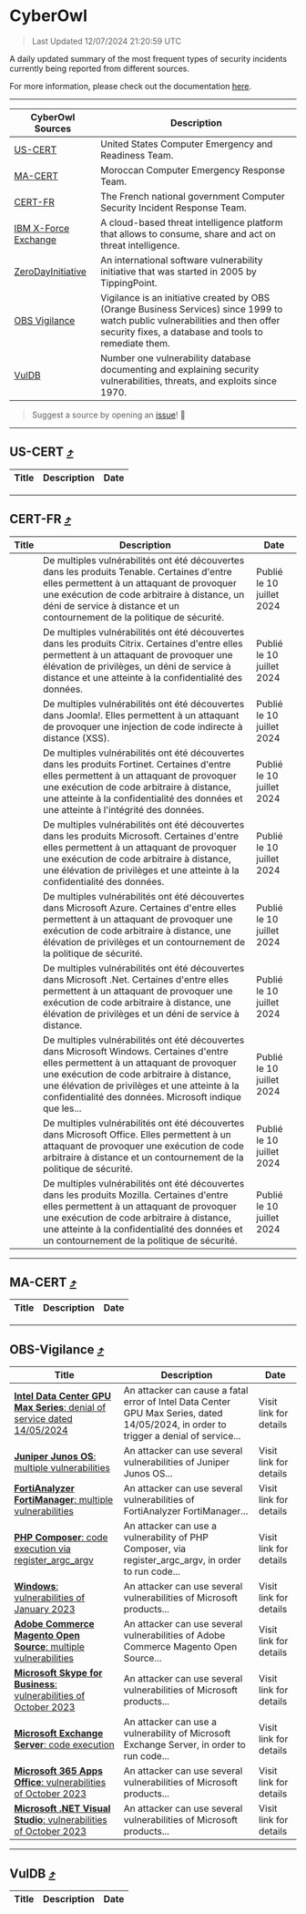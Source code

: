 
 <div id='top'></div>

# CyberOwl

 > Last Updated 12/07/2024 21:20:59 UTC
 
 A daily updated summary of the most frequent types of security incidents currently being reported from different sources.
 
 For more information, please check out the documentation [here](./docs/README.md).
 
 ---
 |CyberOwl Sources|Description|
 |---|---|
 |[US-CERT](#us-cert-arrow_heading_up)|United States Computer Emergency and Readiness Team.|
 |[MA-CERT](#ma-cert-arrow_heading_up)|Moroccan Computer Emergency Response Team.|
 |[CERT-FR](#cert-fr-arrow_heading_up)|The French national government Computer Security Incident Response Team.|
 |[IBM X-Force Exchange](#ibmcloud-arrow_heading_up)|A cloud-based threat intelligence platform that allows to consume, share and act on threat intelligence.|
 |[ZeroDayInitiative](#zerodayinitiative-arrow_heading_up)|An international software vulnerability initiative that was started in 2005 by TippingPoint.|
 |[OBS Vigilance](#obs-vigilance-arrow_heading_up)|Vigilance is an initiative created by OBS (Orange Business Services) since 1999 to watch public vulnerabilities and then offer security fixes, a database and tools to remediate them.|
 |[VulDB](#vuldb-arrow_heading_up)|Number one vulnerability database documenting and explaining security vulnerabilities, threats, and exploits since 1970.|
 
 > Suggest a source by opening an [issue](https://github.com/karimhabush/cyberowl/issues)! :raised_hands:
 ---

## US-CERT [:arrow_heading_up:](#cyberowl)

 |Title|Description|Date|
 |---|---|---|
 
 ---

## CERT-FR [:arrow_heading_up:](#cyberowl)

 |Title|Description|Date|
 |---|---|---|
 |[](https://www.cert.ssi.gouv.fr/avis/CERTFR-2024-AVI-0564/)|De multiples vulnérabilités ont été découvertes dans les produits Tenable. Certaines d'entre elles permettent à un attaquant de provoquer une exécution de code arbitraire à distance, un déni de service à distance et un contournement de la politique de sécurité.|Publié le 10 juillet 2024|
 |[](https://www.cert.ssi.gouv.fr/avis/CERTFR-2024-AVI-0563/)|De multiples vulnérabilités ont été découvertes dans les produits Citrix. Certaines d'entre elles permettent à un attaquant de provoquer une élévation de privilèges, un déni de service à distance et une atteinte à la confidentialité des données.|Publié le 10 juillet 2024|
 |[](https://www.cert.ssi.gouv.fr/avis/CERTFR-2024-AVI-0562/)|De multiples vulnérabilités ont été découvertes dans Joomla!. Elles permettent à un attaquant de provoquer une injection de code indirecte à distance (XSS).|Publié le 10 juillet 2024|
 |[](https://www.cert.ssi.gouv.fr/avis/CERTFR-2024-AVI-0561/)|De multiples vulnérabilités ont été découvertes dans les produits Fortinet. Certaines d'entre elles permettent à un attaquant de provoquer une exécution de code arbitraire à distance, une atteinte à la confidentialité des données et une atteinte à l'intégrité des données.|Publié le 10 juillet 2024|
 |[](https://www.cert.ssi.gouv.fr/avis/CERTFR-2024-AVI-0560/)|De multiples vulnérabilités ont été découvertes dans les produits Microsoft. Certaines d'entre elles permettent à un attaquant de provoquer une exécution de code arbitraire à distance, une élévation de privilèges et une atteinte à la confidentialité des données.|Publié le 10 juillet 2024|
 |[](https://www.cert.ssi.gouv.fr/avis/CERTFR-2024-AVI-0559/)|De multiples vulnérabilités ont été découvertes dans Microsoft Azure. Certaines d'entre elles permettent à un attaquant de provoquer une exécution de code arbitraire à distance, une élévation de privilèges et un contournement de la politique de sécurité.|Publié le 10 juillet 2024|
 |[](https://www.cert.ssi.gouv.fr/avis/CERTFR-2024-AVI-0558/)|De multiples vulnérabilités ont été découvertes dans Microsoft .Net. Certaines d'entre elles permettent à un attaquant de provoquer une exécution de code arbitraire à distance, une élévation de privilèges et un déni de service à distance.|Publié le 10 juillet 2024|
 |[](https://www.cert.ssi.gouv.fr/avis/CERTFR-2024-AVI-0557/)|De multiples vulnérabilités ont été découvertes dans Microsoft Windows. Certaines d'entre elles permettent à un attaquant de provoquer une exécution de code arbitraire à distance, une élévation de privilèges et une atteinte à la confidentialité des données. Microsoft indique que les...|Publié le 10 juillet 2024|
 |[](https://www.cert.ssi.gouv.fr/avis/CERTFR-2024-AVI-0556/)|De multiples vulnérabilités ont été découvertes dans Microsoft Office. Elles permettent à un attaquant de provoquer une exécution de code arbitraire à distance et un contournement de la politique de sécurité.|Publié le 10 juillet 2024|
 |[](https://www.cert.ssi.gouv.fr/avis/CERTFR-2024-AVI-0555/)|De multiples vulnérabilités ont été découvertes dans les produits Mozilla. Certaines d'entre elles permettent à un attaquant de provoquer une exécution de code arbitraire à distance, une atteinte à la confidentialité des données et un contournement de la politique de sécurité.|Publié le 10 juillet 2024|
 
 ---

## MA-CERT [:arrow_heading_up:](#cyberowl)

 |Title|Description|Date|
 |---|---|---|
 
 ---

## OBS-Vigilance [:arrow_heading_up:](#cyberowl)

 |Title|Description|Date|
 |---|---|---|
 |[<a href="https://vigilance.fr/vulnerability/Intel-Data-Center-GPU-Max-Series-denial-of-service-dated-14-05-2024-44616" class="noirorange"><b>Intel Data Center GPU Max Series</b>: denial of service dated 14/05/2024</a>](https://vigilance.fr/vulnerability/Intel-Data-Center-GPU-Max-Series-denial-of-service-dated-14-05-2024-44616)|An attacker can cause a fatal error of Intel Data Center GPU Max Series, dated 14/05/2024, in order to trigger a denial of service...|Visit link for details|
 |[<a href="https://vigilance.fr/vulnerability/Juniper-Junos-OS-multiple-vulnerabilities-42602" class="noirorange"><b>Juniper Junos OS</b>: multiple vulnerabilities</a>](https://vigilance.fr/vulnerability/Juniper-Junos-OS-multiple-vulnerabilities-42602)|An attacker can use several vulnerabilities of Juniper Junos OS...|Visit link for details|
 |[<a href="https://vigilance.fr/vulnerability/FortiAnalyzer-FortiManager-multiple-vulnerabilities-42598" class="noirorange"><b>FortiAnalyzer  FortiManager</b>: multiple vulnerabilities</a>](https://vigilance.fr/vulnerability/FortiAnalyzer-FortiManager-multiple-vulnerabilities-42598)|An attacker can use several vulnerabilities of FortiAnalyzer  FortiManager...|Visit link for details|
 |[<a href="https://vigilance.fr/vulnerability/PHP-Composer-code-execution-via-register-argc-argv-42591" class="noirorange"><b>PHP Composer</b>: code execution via register_argc_argv</a>](https://vigilance.fr/vulnerability/PHP-Composer-code-execution-via-register-argc-argv-42591)|An attacker can use a vulnerability of PHP Composer, via register_argc_argv, in order to run code...|Visit link for details|
 |[<a href="https://vigilance.fr/vulnerability/Windows-vulnerabilities-of-January-2023-40248" class="noirorange"><b>Windows</b>: vulnerabilities of January 2023</a>](https://vigilance.fr/vulnerability/Windows-vulnerabilities-of-January-2023-40248)|An attacker can use several vulnerabilities of Microsoft products...|Visit link for details|
 |[<a href="https://vigilance.fr/vulnerability/Adobe-Commerce-Magento-Open-Source-multiple-vulnerabilities-42584" class="noirorange"><b>Adobe Commerce  Magento Open Source</b>: multiple vulnerabilities</a>](https://vigilance.fr/vulnerability/Adobe-Commerce-Magento-Open-Source-multiple-vulnerabilities-42584)|An attacker can use several vulnerabilities of Adobe Commerce  Magento Open Source...|Visit link for details|
 |[<a href="https://vigilance.fr/vulnerability/Microsoft-Skype-for-Business-vulnerabilities-of-October-2023-42582" class="noirorange"><b>Microsoft Skype for Business</b>: vulnerabilities of October 2023</a>](https://vigilance.fr/vulnerability/Microsoft-Skype-for-Business-vulnerabilities-of-October-2023-42582)|An attacker can use several vulnerabilities of Microsoft products...|Visit link for details|
 |[<a href="https://vigilance.fr/vulnerability/Microsoft-Exchange-Server-code-execution-42580" class="noirorange"><b>Microsoft Exchange Server</b>: code execution</a>](https://vigilance.fr/vulnerability/Microsoft-Exchange-Server-code-execution-42580)|An attacker can use a vulnerability of Microsoft Exchange Server, in order to run code...|Visit link for details|
 |[<a href="https://vigilance.fr/vulnerability/Microsoft-365-Apps-Office-vulnerabilities-of-October-2023-42579" class="noirorange"><b>Microsoft 365 Apps  Office</b>: vulnerabilities of October 2023</a>](https://vigilance.fr/vulnerability/Microsoft-365-Apps-Office-vulnerabilities-of-October-2023-42579)|An attacker can use several vulnerabilities of Microsoft products...|Visit link for details|
 |[<a href="https://vigilance.fr/vulnerability/Microsoft-NET-Visual-Studio-vulnerabilities-of-October-2023-42578" class="noirorange"><b>Microsoft .NET  Visual Studio</b>: vulnerabilities of October 2023</a>](https://vigilance.fr/vulnerability/Microsoft-NET-Visual-Studio-vulnerabilities-of-October-2023-42578)|An attacker can use several vulnerabilities of Microsoft products...|Visit link for details|
 
 ---

## VulDB [:arrow_heading_up:](#cyberowl)

 |Title|Description|Date|
 |---|---|---|
 
